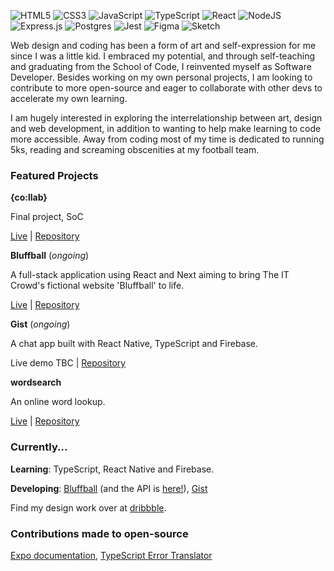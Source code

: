 

<!--    <a href="https://amritatwal.netlify.app/" target="_blank">
    <img src="https://i.ibb.co/DGrbXMM/icons8-website-24-3.png" alt="website icon"/>
  </a> -->
</p> 

![HTML5](https://img.shields.io/badge/html5-%23E34F26.svg?style=for-the-badge&logo=html5&logoColor=white)
![CSS3](https://img.shields.io/badge/css3-%231572B6.svg?style=for-the-badge&logo=css3&logoColor=white)
![JavaScript](https://img.shields.io/badge/javascript-%23323330.svg?style=for-the-badge&logo=javascript&logoColor=%23F7DF1E)
![TypeScript](https://img.shields.io/badge/TypeScript-007ACC?style=for-the-badge&logo=typescript&logoColor=white)
![React](https://img.shields.io/badge/react-%2320232a.svg?style=for-the-badge&logo=react&logoColor=%2361DAFB)
![NodeJS](https://img.shields.io/badge/node.js-6DA55F?style=for-the-badge&logo=node.js&logoColor=white)
![Express.js](https://img.shields.io/badge/express.js-%23404d59.svg?style=for-the-badge&logo=express&logoColor=%2361DAFB)
![Postgres](https://img.shields.io/badge/postgres-%23316192.svg?style=for-the-badge&logo=postgresql&logoColor=white)
![Jest](https://img.shields.io/badge/-jest-%23C21325?style=for-the-badge&logo=jest&logoColor=white)
![Figma](https://img.shields.io/badge/figma-%23F24E1E.svg?style=for-the-badge&logo=figma&logoColor=white)
![Sketch](https://img.shields.io/badge/Sketch-FFB387?style=for-the-badge&logo=sketch&logoColor=black)

Web design and coding has been a form of art and self-expression for me since I was a little kid. I embraced my potential, and through self-teaching and graduating from the School of Code, I reinvented myself as Software Developer. Besides working on my own personal projects, I am looking to contribute to more open-source and eager to collaborate with other devs to accelerate my own learning. 

I am hugely interested in exploring the interrelationship between art, design and web development, in addition to wanting to help make learning to code more accessible. Away from coding most of my time is dedicated to running 5ks, reading and screaming obscenities at my football team. 

### Featured Projects

**{co:llab}** 

Final project, SoC

[Live](https://co-llab.netlify.app/) | [Repository](https://github.com/SchoolOfCode/final-project-repo-hugs-for-bugs)

**Bluffball** (_ongoing_)

A full-stack application using React and Next aiming to bring The IT Crowd's fictional website 'Bluffball' to life.

[Live](https://bluffball.netlify.app/) | [Repository](https://github.com/amritatwal/bluffball)

**Gist** (_ongoing_)

A chat app built with React Native, TypeScript and Firebase.

Live demo TBC | [Repository](https://github.com/amritatwal/gist)

**wordsearch** 

An online word lookup.

[Live](https://onlinewordsearch.netlify.app) | [Repository](https://github.com/amritatwal/wordsearch)


### Currently...

**Learning**: TypeScript, React Native and Firebase.

**Developing**: [Bluffball](https://github.com/amritatwal/bluffball) (and the API is [here!](https://github.com/amritatwal/bluffballapi)), [Gist](https://github.com/amritatwal/gist)

Find my design work over at <a href="https://www.dribbble.com/amritatwal">dribbble</a>.

### Contributions made to open-source

[Expo documentation](https://github.com/expo/expo), [TypeScript Error Translator](https://github.com/mattpocock/ts-error-translator)
